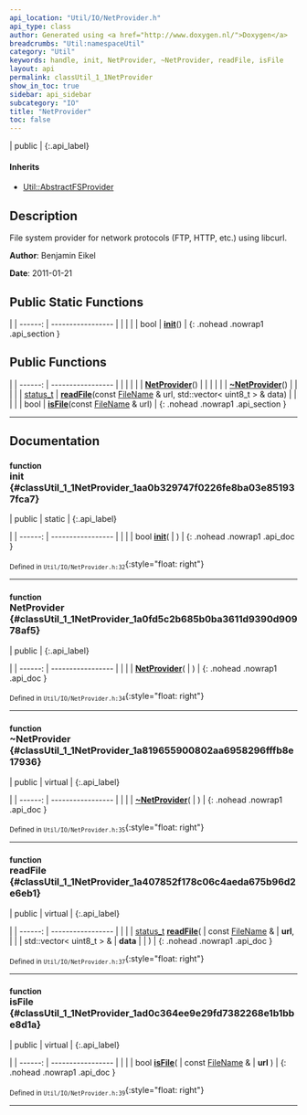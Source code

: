 ```yaml
---
api_location: "Util/IO/NetProvider.h"
api_type: class
author: Generated using <a href="http://www.doxygen.nl/">Doxygen</a>
breadcrumbs: "Util:namespaceUtil"
category: "Util"
keywords: handle, init, NetProvider, ~NetProvider, readFile, isFile
layout: api
permalink: classUtil_1_1NetProvider
show_in_toc: true
sidebar: api_sidebar
subcategory: "IO"
title: "NetProvider"
toc: false
---
```


| public |
{:.api_label}

#### Inherits

* [Util::AbstractFSProvider](classUtil_1_1AbstractFSProvider)


## Description



File system provider for network protocols (FTP, HTTP, etc.) using libcurl.



**Author**: Benjamin Eikel



**Date**: 2011-01-21





## Public Static Functions

|
| ------: | ----------------- |
|  | |
| bool | **[init](#classUtil_1_1NetProvider_1aa0b329747f0226fe8ba03e851937fca7)**() |
{: .nohead .nowrap1 .api_section }


## Public Functions

|
| ------: | ----------------- |
|  | |
|  | **[NetProvider](#classUtil_1_1NetProvider_1a0fd5c2b685b0ba3611d9390d90978af5)**() |
|  | |
|  | **[~NetProvider](#classUtil_1_1NetProvider_1a819655900802aa6958296fffb8e17936)**() |
|  | |
| [status_t](classUtil_1_1AbstractFSProvider#classUtil_1_1AbstractFSProvider_1ac1f19c7bea3fe510a6edc3f2b0db3cae) | **[readFile](#classUtil_1_1NetProvider_1a407852f178c06c4aeda675b96d2e6eb1)**(const [FileName](classUtil_1_1FileName) & url, std::vector< uint8_t > & data) |
|  | |
| bool | **[isFile](#classUtil_1_1NetProvider_1ad0c364ee9e29fd7382268e1b1bbe8d1a)**(const [FileName](classUtil_1_1FileName) & url) |
{: .nohead .nowrap1 .api_section }


-------------------------------------------------------------------

## Documentation

### <small>function</small><br/> init {#classUtil_1_1NetProvider_1aa0b329747f0226fe8ba03e851937fca7}

| public | static |
{:.api_label}

|
| ------: | ----------------- |
|  |
| bool **[init](#classUtil_1_1NetProvider_1aa0b329747f0226fe8ba03e851937fca7)**( |  ) |
{: .nohead .nowrap1 .api_doc }





<sub>Defined in `Util/IO/NetProvider.h:32`</sub>{:style="float: right"}

-------------------------------------------------------------------

### <small>function</small><br/> NetProvider {#classUtil_1_1NetProvider_1a0fd5c2b685b0ba3611d9390d90978af5}

| public |
{:.api_label}

|
| ------: | ----------------- |
|  |
|  **[NetProvider](#classUtil_1_1NetProvider_1a0fd5c2b685b0ba3611d9390d90978af5)**( |  ) |
{: .nohead .nowrap1 .api_doc }





<sub>Defined in `Util/IO/NetProvider.h:34`</sub>{:style="float: right"}

-------------------------------------------------------------------

### <small>function</small><br/> ~NetProvider {#classUtil_1_1NetProvider_1a819655900802aa6958296fffb8e17936}

| public | virtual |
{:.api_label}

|
| ------: | ----------------- |
|  |
|  **[~NetProvider](#classUtil_1_1NetProvider_1a819655900802aa6958296fffb8e17936)**( |  ) |
{: .nohead .nowrap1 .api_doc }





<sub>Defined in `Util/IO/NetProvider.h:35`</sub>{:style="float: right"}

-------------------------------------------------------------------

### <small>function</small><br/> readFile {#classUtil_1_1NetProvider_1a407852f178c06c4aeda675b96d2e6eb1}

| public | virtual |
{:.api_label}

|
| ------: | ----------------- |
|  |
| [status_t](classUtil_1_1AbstractFSProvider#classUtil_1_1AbstractFSProvider_1ac1f19c7bea3fe510a6edc3f2b0db3cae) **[readFile](#classUtil_1_1NetProvider_1a407852f178c06c4aeda675b96d2e6eb1)**( | const [FileName](classUtil_1_1FileName) & | **url**, |
| | std::vector< uint8_t > & | **data** |
|   ) |
{: .nohead .nowrap1 .api_doc }





<sub>Defined in `Util/IO/NetProvider.h:37`</sub>{:style="float: right"}

-------------------------------------------------------------------

### <small>function</small><br/> isFile {#classUtil_1_1NetProvider_1ad0c364ee9e29fd7382268e1b1bbe8d1a}

| public | virtual |
{:.api_label}

|
| ------: | ----------------- |
|  |
| bool **[isFile](#classUtil_1_1NetProvider_1ad0c364ee9e29fd7382268e1b1bbe8d1a)**( | const [FileName](classUtil_1_1FileName) & | **url** ) |
{: .nohead .nowrap1 .api_doc }





<sub>Defined in `Util/IO/NetProvider.h:39`</sub>{:style="float: right"}

-------------------------------------------------------------------

